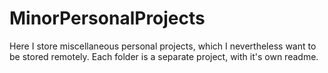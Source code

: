 # MinorPersonalProjects
Here I store miscellaneous personal projects, which I nevertheless want to be stored remotely. Each folder is a separate project, with it's own readme.
